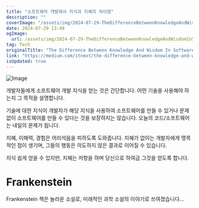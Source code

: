 ```yaml
---
title: "소프트웨어 개발에서 지식과 지혜의 차이점"
description: ""
coverImage: "/assets/img/2024-07-29-TheDifferenceBetweenKnowledgeAndWisdomInSoftwareDevelopment_0.png"
date: 2024-07-29 13:49
ogImage: 
  url: /assets/img/2024-07-29-TheDifferenceBetweenKnowledgeAndWisdomInSoftwareDevelopment_0.png
tag: Tech
originalTitle: "The Difference Between Knowledge And Wisdom In Software Development"
link: "https://medium.com/itnext/the-difference-between-knowledge-and-wisdom-in-software-development-2df326dccc7b"
isUpdated: true
---
```







![Image](/assets/img/2024-07-29-TheDifferenceBetweenKnowledgeAndWisdomInSoftwareDevelopment_0.png)

개발자들에게 소프트웨어 개발 지식을 얻는 것은 간단합니다. 어떤 기술을 사용해야 하는지 그 목적을 설명합니다.

기술에 대한 지식이 개발자가 해당 지식을 사용하여 소프트웨어를 만들 수 있거나 문제 없이 소프트웨어를 만들 수 있다는 것을 보장하지는 않습니다. 오늘의 코드/소프트웨어는 내일의 문제가 됩니다.

지혜, 이해력, 경험은 어리석음을 피하도록 도와줍니다. 지혜가 없이는 개발자에게 맹목적인 점이 생기며, 그들의 행동은 의도하지 않은 결과로 이어질 수 있습니다.


<div class="content-ad"></div>

지식 쉽게 얻을 수 있지만, 지혜는 저항을 하며 당신으로 하여금 그것을 얻도록 합니다.

# Frankenstein

Frankenstein 책은 놀라운 소설로, 미래적인 과학 소설의 이야기로 쓰여졌습니다...
